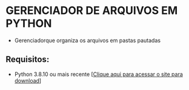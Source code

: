 # GERENCIADOR DE ARQUIVOS EM PYTHON
* Gerenciadorque organiza os arquivos em pastas pautadas
## Requisitos:
* Python 3.8.10 ou mais recente [[Clique aqui para acessar o site para download](https://www.python.org/)]

